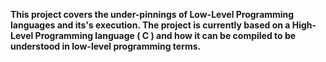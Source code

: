 **This project covers the under-pinnings of Low-Level Programming languages and its's execution. The project is currently based on a High-Level Programming language ( C ) and how it can be compiled to be understood in low-level programming terms.**
